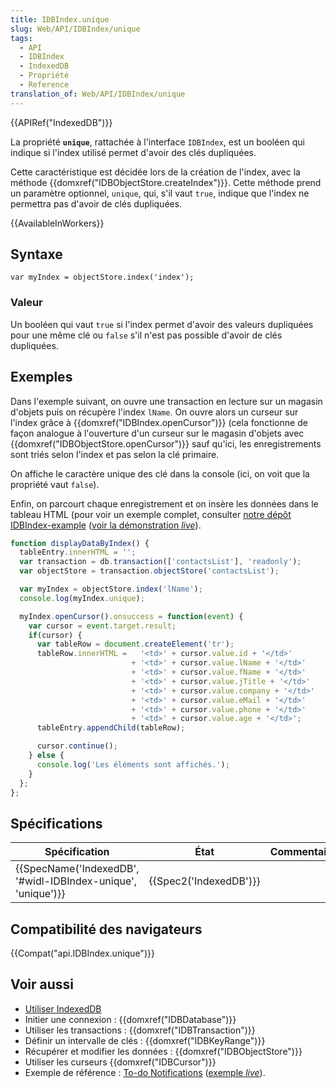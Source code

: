 ```yaml
---
title: IDBIndex.unique
slug: Web/API/IDBIndex/unique
tags:
  - API
  - IDBIndex
  - IndexedDB
  - Propriété
  - Reference
translation_of: Web/API/IDBIndex/unique
---
```

{{APIRef("IndexedDB")}}

La propriété **`unique`**, rattachée à l'interface `IDBIndex`, est un booléen qui indique si l'index utilisé permet d'avoir des clés dupliquées.

Cette caractéristique est décidée lors de la création de l'index, avec la méthode {{domxref("IDBObjectStore.createIndex")}}. Cette méthode prend un paramètre optionnel, `unique`, qui, s'il vaut `true`, indique que l'index ne permettra pas d'avoir de clés dupliquées.

{{AvailableInWorkers}}

## Syntaxe

    var myIndex = objectStore.index('index');

### Valeur

Un booléen qui vaut `true` si l'index permet d'avoir des valeurs dupliquées pour une même clé ou `false` s'il n'est pas possible d'avoir de clés dupliquées.

## Exemples

Dans l'exemple suivant, on ouvre une transaction en lecture sur un magasin d'objets puis on récupère l'index `lName`. On ouvre alors un curseur sur l'index grâce à {{domxref("IDBIndex.openCursor")}} (cela fonctionne de façon analogue à l'ouverture d'un curseur sur le magasin d'objets avec {{domxref("IDBObjectStore.openCursor")}} sauf qu'ici, les enregistrements sont triés selon l'index et pas selon la clé primaire.

On affiche le caractère unique des clé dans la console (ici, on voit que la propriété vaut `false`).

Enfin, on parcourt chaque enregistrement et on insère les données dans le tableau HTML (pour voir un exemple complet, consulter [notre dépôt IDBIndex-example](https://github.com/mdn/IDBIndex-example) ([voir la démonstration _live_](https://mdn.github.io/IDBIndex-example/)).

```js
function displayDataByIndex() {
  tableEntry.innerHTML = '';
  var transaction = db.transaction(['contactsList'], 'readonly');
  var objectStore = transaction.objectStore('contactsList');

  var myIndex = objectStore.index('lName');
  console.log(myIndex.unique);

  myIndex.openCursor().onsuccess = function(event) {
    var cursor = event.target.result;
    if(cursor) {
      var tableRow = document.createElement('tr');
      tableRow.innerHTML =   '<td>' + cursor.value.id + '</td>'
                           + '<td>' + cursor.value.lName + '</td>'
                           + '<td>' + cursor.value.fName + '</td>'
                           + '<td>' + cursor.value.jTitle + '</td>'
                           + '<td>' + cursor.value.company + '</td>'
                           + '<td>' + cursor.value.eMail + '</td>'
                           + '<td>' + cursor.value.phone + '</td>'
                           + '<td>' + cursor.value.age + '</td>';
      tableEntry.appendChild(tableRow);

      cursor.continue();
    } else {
      console.log('Les éléments sont affichés.');
    }
  };
};
```

## Spécifications

| Spécification                                                                    | État                         | Commentaires |
| -------------------------------------------------------------------------------- | ---------------------------- | ------------ |
| {{SpecName('IndexedDB', '#widl-IDBIndex-unique', 'unique')}} | {{Spec2('IndexedDB')}} |              |

## Compatibilité des navigateurs

{{Compat("api.IDBIndex.unique")}}

## Voir aussi

- [Utiliser IndexedDB](/fr/docs/Web/API/API_IndexedDB/Using_IndexedDB)
- Initier une connexion : {{domxref("IDBDatabase")}}
- Utiliser les transactions : {{domxref("IDBTransaction")}}
- Définir un intervalle de clés : {{domxref("IDBKeyRange")}}
- Récupérer et modifier les données : {{domxref("IDBObjectStore")}}
- Utiliser les curseurs {{domxref("IDBCursor")}}
- Exemple de référence : [To-do Notifications](https://github.com/mdn/to-do-notifications/tree/gh-pages) ([exemple _live_](https://mdn.github.io/to-do-notifications/)).
